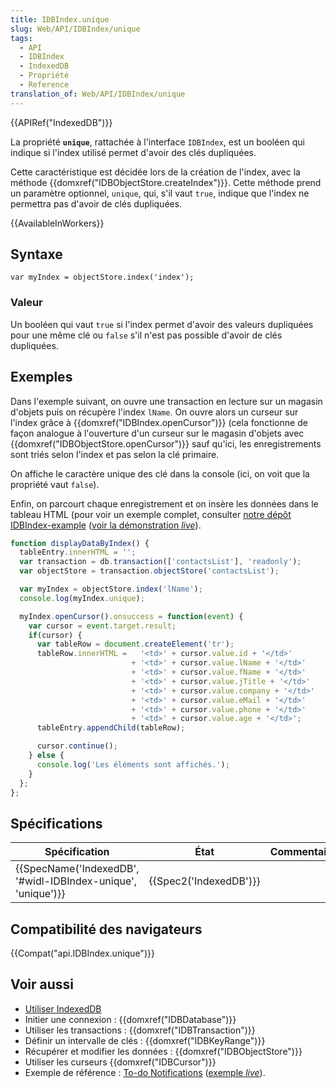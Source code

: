 ```yaml
---
title: IDBIndex.unique
slug: Web/API/IDBIndex/unique
tags:
  - API
  - IDBIndex
  - IndexedDB
  - Propriété
  - Reference
translation_of: Web/API/IDBIndex/unique
---
```

{{APIRef("IndexedDB")}}

La propriété **`unique`**, rattachée à l'interface `IDBIndex`, est un booléen qui indique si l'index utilisé permet d'avoir des clés dupliquées.

Cette caractéristique est décidée lors de la création de l'index, avec la méthode {{domxref("IDBObjectStore.createIndex")}}. Cette méthode prend un paramètre optionnel, `unique`, qui, s'il vaut `true`, indique que l'index ne permettra pas d'avoir de clés dupliquées.

{{AvailableInWorkers}}

## Syntaxe

    var myIndex = objectStore.index('index');

### Valeur

Un booléen qui vaut `true` si l'index permet d'avoir des valeurs dupliquées pour une même clé ou `false` s'il n'est pas possible d'avoir de clés dupliquées.

## Exemples

Dans l'exemple suivant, on ouvre une transaction en lecture sur un magasin d'objets puis on récupère l'index `lName`. On ouvre alors un curseur sur l'index grâce à {{domxref("IDBIndex.openCursor")}} (cela fonctionne de façon analogue à l'ouverture d'un curseur sur le magasin d'objets avec {{domxref("IDBObjectStore.openCursor")}} sauf qu'ici, les enregistrements sont triés selon l'index et pas selon la clé primaire.

On affiche le caractère unique des clé dans la console (ici, on voit que la propriété vaut `false`).

Enfin, on parcourt chaque enregistrement et on insère les données dans le tableau HTML (pour voir un exemple complet, consulter [notre dépôt IDBIndex-example](https://github.com/mdn/IDBIndex-example) ([voir la démonstration _live_](https://mdn.github.io/IDBIndex-example/)).

```js
function displayDataByIndex() {
  tableEntry.innerHTML = '';
  var transaction = db.transaction(['contactsList'], 'readonly');
  var objectStore = transaction.objectStore('contactsList');

  var myIndex = objectStore.index('lName');
  console.log(myIndex.unique);

  myIndex.openCursor().onsuccess = function(event) {
    var cursor = event.target.result;
    if(cursor) {
      var tableRow = document.createElement('tr');
      tableRow.innerHTML =   '<td>' + cursor.value.id + '</td>'
                           + '<td>' + cursor.value.lName + '</td>'
                           + '<td>' + cursor.value.fName + '</td>'
                           + '<td>' + cursor.value.jTitle + '</td>'
                           + '<td>' + cursor.value.company + '</td>'
                           + '<td>' + cursor.value.eMail + '</td>'
                           + '<td>' + cursor.value.phone + '</td>'
                           + '<td>' + cursor.value.age + '</td>';
      tableEntry.appendChild(tableRow);

      cursor.continue();
    } else {
      console.log('Les éléments sont affichés.');
    }
  };
};
```

## Spécifications

| Spécification                                                                    | État                         | Commentaires |
| -------------------------------------------------------------------------------- | ---------------------------- | ------------ |
| {{SpecName('IndexedDB', '#widl-IDBIndex-unique', 'unique')}} | {{Spec2('IndexedDB')}} |              |

## Compatibilité des navigateurs

{{Compat("api.IDBIndex.unique")}}

## Voir aussi

- [Utiliser IndexedDB](/fr/docs/Web/API/API_IndexedDB/Using_IndexedDB)
- Initier une connexion : {{domxref("IDBDatabase")}}
- Utiliser les transactions : {{domxref("IDBTransaction")}}
- Définir un intervalle de clés : {{domxref("IDBKeyRange")}}
- Récupérer et modifier les données : {{domxref("IDBObjectStore")}}
- Utiliser les curseurs {{domxref("IDBCursor")}}
- Exemple de référence : [To-do Notifications](https://github.com/mdn/to-do-notifications/tree/gh-pages) ([exemple _live_](https://mdn.github.io/to-do-notifications/)).
